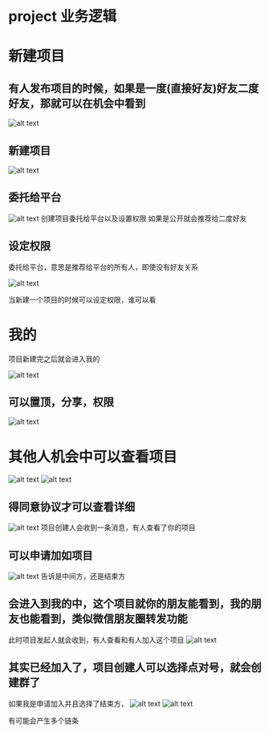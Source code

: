 # project 业务逻辑

# 新建项目

## 有人发布项目的时候，如果是一度(直接好友)好友二度好友，那就可以在机会中看到

![alt text](../0.截图/3.机会中显示项目.png)

## 新建项目

![alt text](../0.截图/5.创建项目.png)

## 委托给平台

![alt text](../0.截图/5.创建项目委托给平台以及设置权限.png)
创建项目委托给平台以及设置权限
如果是公开就会推荐给二度好友

## 设定权限

委托给平台，意思是推荐给平台的所有人，即使没有好友关系

![alt text](../0.截图/4.创建项目时候设定权限.png)

当新建一个项目的时候可以设定权限，谁可以看

# 我的

项目新建完之后就会进入我的

![alt text](../0.截图/6.我的.png)

## 可以置顶，分享，权限

![alt text](../0.截图/7.我的置顶_分享_权限.png)

# 其他人机会中可以查看项目

![alt text](../0.截图/8.其他人有权限的人可以查看项目.png)
![alt text](../0.截图/9.其他人有权限的人可以查看项目_得同意协议才可以看详细.png)

## 得同意协议才可以查看详细

![alt text](../0.截图/10.项目详细.png)
项目创建人会收到一条消息，有人查看了你的项目

## 可以申请加如项目

![alt text](../0.截图/11.申请加入项目.png)
告诉是中间方，还是结束方

## 会进入到我的中，这个项目就你的朋友能看到，我的朋友也能看到，类似微信朋友圈转发功能

此时项目发起人就会收到，有人查看和有人加入这个项目
![alt text](<../0.截图/12.申请加入项目 发起人收到消息.png>)

## 其实已经加入了，项目创建人可以选择点对号，就会创建群了

如果我是申请加入并且选择了结束方，
![alt text](../0.截图/14.产生项目群.png)
![alt text](../0.截图/13.产生项目群.png)

有可能会产生多个链条
